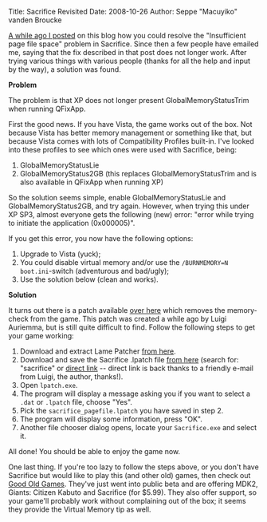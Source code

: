 Title: Sacrifice Revisited
Date: 2008-10-26
Author: Seppe "Macuyiko" vanden Broucke

[A while ago I posted](|filename|/2006/2006_07_sacrifice-ram-problem-or-fixing-old.md) on this blog how you could resolve the "Insufficient page file space" problem in Sacrifice. Since then a few people have emailed me, saying that the fix described in that post does not longer work. After trying various things with various people (thanks for all the help and input by the way), a solution was found.  

**Problem**  

The problem is that XP does not longer present GlobalMemoryStatusTrim when running QFixApp.  

First the good news. If you have Vista, the game works out of the box. Not because Vista has better memory management or something like that, but because Vista comes with lots of Compatibility Profiles built-in. I've looked into these profiles to see which ones were used with Sacrifice, being:  

1. GlobalMemoryStatusLie  
2. GlobalMemoryStatus2GB (this replaces GlobalMemoryStatusTrim and is also available in QFixApp when running XP)  

So the solution seems simple, enable GlobalMemoryStatusLie and GlobalMemoryStatus2GB, and try again. However, when trying this under XP SP3, almost everyone gets the following (new) error: "error while trying to initiate the application (0x000005)".  

If you get this error, you now have the following options:  

1. Upgrade to Vista (yuck);  
2. You could disable virtual memory and/or use the `/BURNMEMORY=N` `boot.ini`-switch (adventurous and bad/ugly);  
3. Use the solution below (clean and works).  

**Solution**  

It turns out there is a patch available [over here](http://aluigi.altervista.org/patches.htm) which removes the memory-check from the game. This patch was created a while ago by Luigi Auriemma, but is still quite difficult to find. Follow the following steps to get your game working:  

1. Download and extract Lame Patcher [from here](http://aluigi.altervista.org/mytoolz.htm#lpatch).  
2. Download and save the Sacrifice .lpatch file [from here](http://aluigi.org/patches.htm) (search for: "sacrifice" or [direct link](http://aluigi.org/patches/sacrifice_pagefile.lpatch) -- direct link is back thanks to a friendly e-mail from Luigi, the author, thanks!).  
3. Open `lpatch.exe`.  
4. The program will display a message asking you if you want to select a `.dat` or `.lpatch` file, choose "Yes".  
5. Pick the `sacrifice_pagefile.lpatch` you have saved in step 2.  
6. The program will display some information, press "OK".  
7. Another file chooser dialog opens, locate your `Sacrifice.exe` and select it.  

All done! You should be able to enjoy the game now.  

One last thing. If you're too lazy to follow the steps above, or you don't have Sacrifice but would like to play this (and other old) games, then check out [Good Old Games](http://www.gog.com/en/frontpage/). They've just went into public beta and are offering MDK2, Giants: Citizen Kabuto and Sacrifice (for $5.99). They also offer support, so your game'll probably work without complaining out of the box; it seems they provide the Virtual Memory tip as well. 
